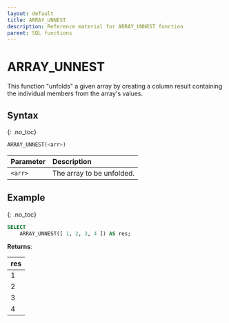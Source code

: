 ```yaml
---
layout: default
title: ARRAY_UNNEST
description: Reference material for ARRAY_UNNEST function
parent: SQL functions
---
```


# ARRAY\_UNNEST

This function "unfolds" a given array by creating a column result containing the individual members from the array's values.

## Syntax
{: .no_toc}

```sql
ARRAY_UNNEST(<arr>)
```

| Parameter | Description               |
| :--------- | :------------------------- |
| `<arr>`   | The array to be unfolded. |

## Example
{: .no_toc}

```sql
SELECT
	ARRAY_UNNEST([ 1, 2, 3, 4 ]) AS res;
```

**Returns**:

| res |
| :--- |
| 1   |
| 2   |
| 3   |
| 4   |
